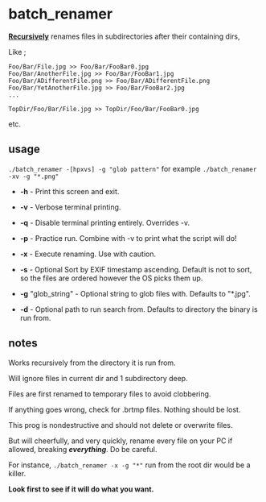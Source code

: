 # batch_renamer

**<ins>Recursively</ins>** renames files in subdirectories after their containing dirs,

Like ;

```
Foo/Bar/File.jpg >> Foo/Bar/FooBar0.jpg
Foo/Bar/AnotherFile.jpg >> Foo/Bar/FooBar1.jpg
Foo/Bar/ADifferentFile.png >> Foo/Bar/ADifferentFile.png
Foo/Bar/YetAnotherFile.jpg >> Foo/Bar/FooBar2.jpg
...

TopDir/Foo/Bar/File.jpg >> TopDir/Foo/Bar/FooBar0.jpg 
```
etc.


## usage

`./batch_renamer -[hpxvs] -g "glob pattern"`
for example
`./batch_renamer -xv -g "*.png"`

*  **-h**               - Print this screen and exit.

*  **-v**               - Verbose terminal printing.
*  **-q**               - Disable terminal printing entirely. Overrides -v.

*  **-p**               - Practice run. Combine with -v to print what the script will do!
*  **-x**               - Execute renaming. Use with caution.

*  **-s**               - Optional Sort by EXIF timestamp ascending. Default is not to sort, so the files are ordered however the OS picks them up.
*  **-g** "glob_string" - Optional string to glob files with.        Defaults to "*.jpg".
*  **-d** <path>        - Optional path to run search from.          Defaults to directory the binary is run from.
       
## notes

Works recursively from the directory it is run from.

Will ignore files in current dir and 1 subdirectory deep.

Files are first renamed to temporary files to avoid clobbering. 

If anything goes wrong, check for .brtmp files. Nothing should be lost.

This prog is nondestructive and should not delete or overwrite files.

But will cheerfully, and very quickly, rename every file on your PC if allowed, breaking ***everything***. Do be careful.

For instance, `./batch_renamer -x -g "*"` run from the root dir would be a killer.

**Look first to see if it will do what you want.**